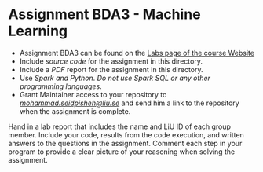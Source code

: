 # Assignment BDA3 - Machine Learning
* Assignment BDA3 can be found on the [Labs page of the course Website](https://www.ida.liu.se/~732A54/lab/index.en.shtml)
* Include *source code* for the assignment in this directory.
* Include a *PDF* report for the assignment in this directory.
* Use *Spark and Python*. *Do not use Spark SQL or any other programming languages*.
* Grant Maintainer access to your repository to *mohammad.seidpisheh@liu.se* and send him a link to the repository when the assignment is complete.

Hand in a lab report that includes the name and LiU ID of each group member. 
Include your code, results from the code execution, and written answers to the questions in the assignment. Comment each step in your program to provide a clear picture of your reasoning when solving the assignment.

